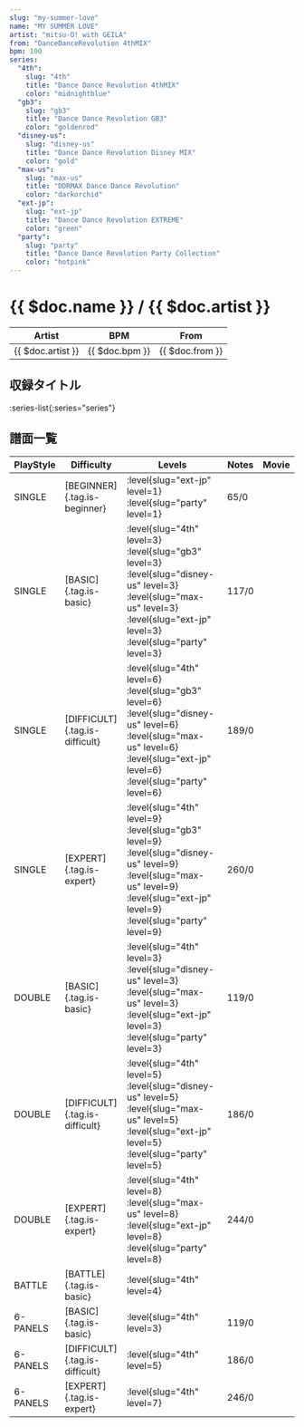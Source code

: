 ```yaml
---
slug: "my-summer-love"
name: "MY SUMMER LOVE"
artist: "mitsu-O! with GEILA"
from: "DanceDanceRevolution 4thMIX"
bpm: 100
series:
  "4th":
    slug: "4th"
    title: "Dance Dance Revolution 4thMIX"
    color: "midnightblue"
  "gb3":
    slug: "gb3"
    title: "Dance Dance Revolution GB3"
    color: "goldenrod"
  "disney-us":
    slug: "disney-us"
    title: "Dance Dance Revolution Disney MIX"
    color: "gold"
  "max-us":
    slug: "max-us"
    title: "DDRMAX Dance Dance Revolution"
    color: "darkorchid"
  "ext-jp":
    slug: "ext-jp"
    title: "Dance Dance Revolution EXTREME"
    color: "green"
  "party":
    slug: "party"
    title: "Dance Dance Revolution Party Collection"
    color: "hotpink"
---
```


# {{ $doc.name }} / {{ $doc.artist }}

|Artist|BPM|From|
|------|---|----|
|{{ $doc.artist }}|{{ $doc.bpm }}|{{ $doc.from }}|

## 収録タイトル

:series-list{:series="series"}

## 譜面一覧

|PlayStyle|Difficulty|Levels|Notes|Movie|
|---------|----------|------|-----|-----|
|SINGLE|[BEGINNER]{.tag.is-beginner}|:level{slug="ext-jp" level=1} :level{slug="party" level=1}|65/0||
|SINGLE|[BASIC]{.tag.is-basic}|:level{slug="4th" level=3} :level{slug="gb3" level=3} :level{slug="disney-us" level=3} :level{slug="max-us" level=3} :level{slug="ext-jp" level=3} :level{slug="party" level=3}|117/0||
|SINGLE|[DIFFICULT]{.tag.is-difficult}|:level{slug="4th" level=6} :level{slug="gb3" level=6} :level{slug="disney-us" level=6} :level{slug="max-us" level=6} :level{slug="ext-jp" level=6} :level{slug="party" level=6}|189/0||
|SINGLE|[EXPERT]{.tag.is-expert}|:level{slug="4th" level=9} :level{slug="gb3" level=9} :level{slug="disney-us" level=9} :level{slug="max-us" level=9} :level{slug="ext-jp" level=9} :level{slug="party" level=9}|260/0||
|DOUBLE|[BASIC]{.tag.is-basic}|:level{slug="4th" level=3} :level{slug="disney-us" level=3} :level{slug="max-us" level=3} :level{slug="ext-jp" level=3} :level{slug="party" level=3}|119/0||
|DOUBLE|[DIFFICULT]{.tag.is-difficult}|:level{slug="4th" level=5} :level{slug="disney-us" level=5} :level{slug="max-us" level=5} :level{slug="ext-jp" level=5} :level{slug="party" level=5}|186/0||
|DOUBLE|[EXPERT]{.tag.is-expert}|:level{slug="4th" level=8} :level{slug="max-us" level=8} :level{slug="ext-jp" level=8} :level{slug="party" level=8}|244/0||
|BATTLE|[BATTLE]{.tag.is-basic}|:level{slug="4th" level=4}|||
|6-PANELS|[BASIC]{.tag.is-basic}|:level{slug="4th" level=3}|119/0||
|6-PANELS|[DIFFICULT]{.tag.is-difficult}|:level{slug="4th" level=5}|186/0||
|6-PANELS|[EXPERT]{.tag.is-expert}|:level{slug="4th" level=7}|246/0||
